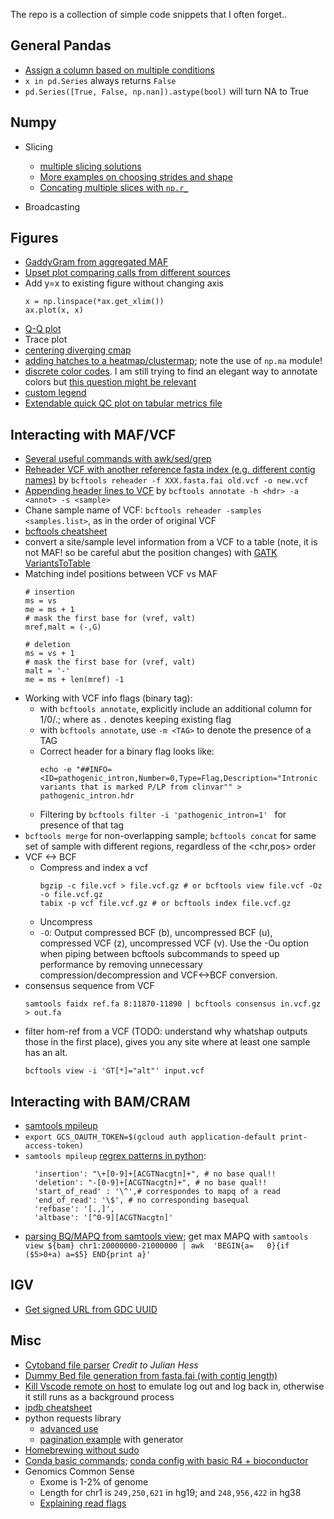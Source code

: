 The repo is a collection of simple code snippets that I often forget..

## General Pandas
- [Assign a column based on multiple conditions](https://gist.github.com/hurrialice/02f0460b88bc7a34b9b73717139c2a74)
- `x in pd.Series` always returns `False`
- `pd.Series([True, False, np.nan]).astype(bool)` will turn NA to True

## Numpy
- Slicing
  - [multiple slicing solutions](https://stackoverflow.com/questions/43413582/selecting-multiple-slices-from-a-numpy-array-at-once)
  - [More examples on choosing strides and shape](https://towardsdatascience.com/advanced-numpy-master-stride-tricks-with-25-illustrated-exercises-923a9393ab20)
  - [Concating multiple slices with `np.r_`](https://stackoverflow.com/questions/44375899/select-specific-columns-in-numpy-array-using-colon-notation)
  
- Broadcasting

## Figures
- [GaddyGram from aggregated MAF](https://gist.github.com/hurrialice/a01d8c0a758856e2ebac22363db703a1)
- [Upset plot comparing calls from different sources](https://gist.github.com/hurrialice/43812e5df996c2abce3dd2578cb13d58)
- Add y=x to existing figure without changing axis
  ```
  x = np.linspace(*ax.get_xlim())
  ax.plot(x, x)
  ```
- [Q-Q plot](https://gist.github.com/hurrialice/939b1a427e69edb284c26288ae34b1f1)
- Trace plot
- [centering diverging cmap](http://chris35wills.github.io/matplotlib_diverging_colorbar/)
- [adding hatches to a heatmap/clustermap](https://stackoverflow.com/questions/55285013/adding-hatches-to-seaborn-heatmap-plot); note the use of `np.ma` module!
- [discrete color codes](https://www.python-graph-gallery.com/197-available-color-palettes-with-matplotlib). I am still trying to find an elegant way to annotate colors but [this question might be relevant](https://stackoverflow.com/questions/14777066/matplotlib-discrete-colorbar) 
- [custom legend](https://stackoverflow.com/questions/44098362/using-mpatches-patch-for-a-custom-legend)
- [Extendable quick QC plot on tabular metrics file](https://gist.github.com/hurrialice/9771dd82bd334363b8746fdcb91c88cd)

## Interacting with MAF/VCF
- [Several useful commands with awk/sed/grep](https://gist.github.com/hurrialice/b09d05c7d67cd1f4301ca6c32a223ab5)
- [Reheader VCF with another reference fasta index (e.g. different contig names)](http://samtools.github.io/bcftools/bcftools.html#reheader) by `bcftools reheader -f XXX.fasta.fai old.vcf -o new.vcf`
- [Appending header lines to VCF](http://samtools.github.io/bcftools/bcftools.html#annotate) by `bcftools annotate -h <hdr> -a <annot> -s <sample>`
- Chane sample name of VCF: `bcftools reheader -samples <samples.list>`, as in the order of original VCF
- [bcftools cheatsheet](https://gist.github.com/elowy01/93922762e131d7abd3c7e8e166a74a0b)
- convert a site/sample level information from a VCF to a table (note, it is not MAF! so be careful abut the position changes) with [GATK VariantsToTable](https://gist.github.com/hurrialice/333b3936906cb06fef3609331034ec4f)
- Matching indel positions between VCF vs MAF
  ```
  # insertion
  ms = vs
  me = ms + 1
  # mask the first base for (vref, valt)
  mref,malt = (-,G)

  # deletion
  ms = vs + 1
  # mask the first base for (vref, valt)
  malt = '-'
  me = ms + len(mref) -1
  ```
- Working with VCF info flags (binary tag):
  - with `bcftools annotate`, explicitly include an additional column for 1/0/.; where as `.` denotes keeping existing flag
  - with `bcftools annotate`, use `-m <TAG>` to denote the presence of a TAG
  - Correct header for a binary flag looks like: 
    ```
    echo -e "##INFO=<ID=pathogenic_intron,Number=0,Type=Flag,Description="Intronic variants that is marked P/LP from clinvar"" > pathogenic_intron.hdr
    ```
  - Filtering by `bcftools filter -i 'pathogenic_intron=1' ` for presence of that tag
- `bcftools merge` for non-overlapping sample; `bcftools concat` for same set of sample with different regions, regardless of the <chr,pos> order
- VCF <-> BCF
  - Compress and index a vcf
    ```
    bgzip -c file.vcf > file.vcf.gz # or bcftools view file.vcf -Oz -o file.vcf.gz
    tabix -p vcf file.vcf.gz # or bcftools index file.vcf.gz
    ```
  - Uncompress
  - `-O`: Output compressed BCF (b), uncompressed BCF (u), compressed VCF (z), uncompressed VCF (v). Use the -Ou option when piping between bcftools subcommands to speed up performance by removing unnecessary compression/decompression and VCF<->BCF conversion.
- consensus sequence from VCF
  ```
  samtools faidx ref.fa 8:11870-11890 | bcftools consensus in.vcf.gz > out.fa
  ```
- filter hom-ref from a VCF (TODO: understand why whatshap outputs those in the first place), gives you any site where at least one sample has an alt.
  ```
  bcftools view -i 'GT[*]="alt"' input.vcf
  ```

## Interacting with BAM/CRAM
- [samtools mpileup](https://cloud.tencent.com/developer/article/1441634)
- `export GCS_OAUTH_TOKEN=$(gcloud auth application-default print-access-token)`
- `samtools mpileup` [regrex patterns in python](https://gist.github.com/hurrialice/3cf2c6888cecb3125cc4298eadf6c50a):
  ```
    'insertion': "\+[0-9]+[ACGTNacgtn]+", # no base qual!!
    'deletion': "-[0-9]+[ACGTNacgtn]+", # no base qual!!
    'start_of_read' : '\^',# correspondes to mapq of a read
    'end_of_read': '\$', # no corresponding basequal
    'refbase': '[.,]',
    'altbase': '[^0-9][ACGTNacgtn]'
  ```
- [parsing BQ/MAPQ from samtools view](https://www.biostars.org/p/15953/); get max MAPQ with `samtools view ${bam} chr1:20000000-21000000 | awk  'BEGIN{a=   0}{if ($5>0+a) a=$5} END{print a}'`


## IGV
- [Get signed URL from GDC UUID](https://gist.github.com/hurrialice/fe3e1f02eaf1038968d6ed4d278a08bd)

## Misc
- [Cytoband file parser](https://gist.github.com/julianhess/b2bdb38733f3c61885c2564a17d53c12) *Credit to Julian Hess*
- [Dummy Bed file generation from fasta.fai (with contig length)](https://gist.github.com/hurrialice/6f5c2dad514840c71081abced4890696)
- [Kill Vscode remote on host](https://stackoverflow.com/questions/56892931/how-to-kill-vscode-remote-services-on-ubuntu-host) to emulate log out and log back in, otherwise it still runs as a background process
- [ipdb cheatsheet](https://wangchuan.github.io/coding/2017/07/12/ipdb-cheat-sheet.html)
- python requests library
  - [advanced use]('https://docs.python-requests.org/en/latest/user/advanced/')
  - [pagination example](https://gist.github.com/hurrialice/0366d0d9bf573ec22e97bba3fb39011e) with generator
- [Homebrewing without sudo](https://www.scivision.dev/macos-homebrew-non-sudo/)
- [Conda basic commands](https://gist.github.com/hurrialice/f3118ce4d0472f7ba8d6cbe20e50c81a); [conda config with basic R4 + bioconductor](https://gist.github.com/hurrialice/7c6ebb6514ba8c39095cc28f2374ec7b)
- Genomics Common Sense
  - Exome is 1-2% of genome
  - Length for chr1 is `249,250,621` in hg19; and `248,956,422` in hg38 
  - [Explaining read flags](https://broadinstitute.github.io/picard/explain-flags.html)

